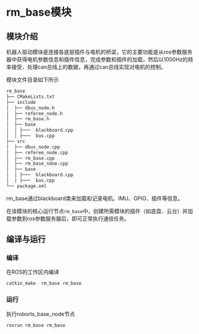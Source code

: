 # rm_base模块

## 模块介绍

机器人驱动模块是连接各底层插件与电机的桥梁，它的主要功能是从ros参数服务器中获得电机参数信息和插件信息，完成参数和插件的加载，然后以1000Hz的频率接受、处理can总线上的数据，再通过can总线实现对电机的控制。

模块文件目录如下所示

```bash
rm_base
├── CMakeLists.txt
├── include
│  ├── dbus_node.h
│  ├── referee_node.h
│  ├── rm_base.h
│  ├── base
│  │ ├───  blackboard.cpp
│  │ ├───  bus.cpp
├── src
│  ├── dbus_node.cpp
│  ├── referee_node.cpp
│  ├── rm_base.cpp
│  ├── rm_base_ndoe.cpp
│  ├── base
│  │ ├───  blackboard.cpp
│  │ ├───  bus.cpp
└── package.xml
```

rm_base通过blackboard类来加载和记录电机、IMU、GPIO、插件等信息。

在该模块的核心运行节点`rm_base`中，创建所需模块的插件（如底盘、云台）并加载参数到ros参数服务器后，即可正常执行通信任务。

## 编译与运行

### 编译

在ROS的工作区内编译

```shell
catkin_make  rm_base rm_base 
```

### 运行

执行roborts_base_node节点

```shell
rosrun rm_base rm_base
```





